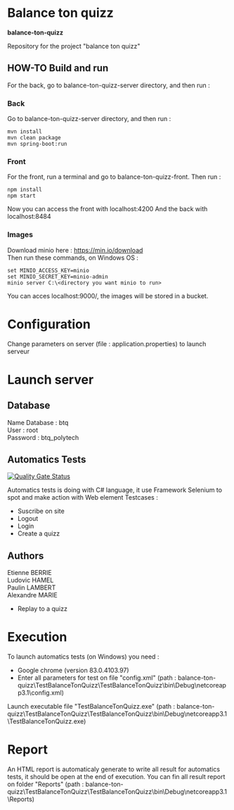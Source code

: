 # Balance ton quizz
**balance-ton-quizz**

Repository for the project "balance ton quizz"

## HOW-TO Build and run 
For the back, go to balance-ton-quizz-server directory, and then run : 

### Back

Go to balance-ton-quizz-server directory, and then run : 

```
mvn install
mvn clean package
mvn spring-boot:run
```
### Front

For the front, run a terminal and go to balance-ton-quizz-front. Then run :

```
npm install
npm start
```

Now you can access the front with localhost:4200
And the back with localhost:8484

### Images

Download minio here : https://min.io/download \
Then run these commands, on Windows OS :

```
set MINIO_ACCESS_KEY=minio
set MINIO_SECRET_KEY=minio-admin
minio server C:\<directory you want minio to run>
```

You can acces localhost:9000/, the images will be stored in a bucket.

# Configuration

Change parameters on server (file : application.properties) to launch serveur

# Launch server

## Database
Name Database : btq \
User : root \
Password : btq_polytech

## Automatics Tests
[![Quality Gate Status](http://90.127.230.73:1052/api/project_badges/measure?project=BTQ_TestsAuto&metric=alert_status)](http://90.127.230.73:1052/dashboard?id=BTQ_TestsAuto)

Automatics tests is doing with C# language, it use Framework Selenium to spot and make action with Web element
Testcases :
- Suscribe on site
- Logout
- Login
- Create a quizz

## Authors
Etienne BERRIE \
Ludovic HAMEL \
Paulin LAMBERT \
Alexandre MARIE
- Replay to a quizz

# Execution
To launch automatics tests (on Windows) you need :
- Google chrome (version 83.0.4103.97)
- Enter all parameters for test on file "config.xml" (path : balance-ton-quizz\TestBalanceTonQuizz\TestBalanceTonQuizz\bin\Debug\netcoreapp3.1\config.xml)

Launch executable file "TestBalanceTonQuizz.exe" (path : balance-ton-quizz\TestBalanceTonQuizz\TestBalanceTonQuizz\bin\Debug\netcoreapp3.1\TestBalanceTonQuizz.exe)

# Report
An HTML report is automaticaly generate to write all result for automatics tests, it should be open at the end of execution.
You can fin all result report on folder "Reports" (path : balance-ton-quizz\TestBalanceTonQuizz\TestBalanceTonQuizz\bin\Debug\netcoreapp3.1\Reports)